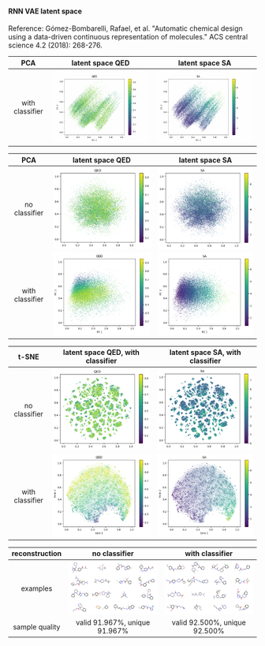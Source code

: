 #### RNN VAE latent space
Reference: Gómez-Bombarelli, Rafael, et al. "Automatic chemical design using a data-driven continuous representation of molecules." ACS central science 4.2 (2018): 268-276.
 
 | PCA | latent space QED    | latent space SA
:-----:|:-------------------------:|:-------------------------:
|with classifier| ![](figures/QED_with_classifier.gif)  | ![](figures/SA.gif) |





 | PCA | latent space QED    | latent space SA
 :-----:|:-------------------------:|:-------------------------:
 | no classifier |  ![](figures/qed_no_classifier.png)  |  ![](figures/sa_no_classifier.png) |
 | with classifier |  ![](figures/qed_classifier.png)  |  ![](figures/sa_classifier.png) |




 | t-SNE | latent space QED, with classifier    | latent space SA, with classifier  
 :-----:|:-------------------------:|:-------------------------:
 | no classifier |  ![](figures/qed_no_classifier_tsne.png)  |  ![](figures/sa_no_classifier_tsne.png) |
 | with classifier |  ![](figures/qed_tsne.png)  |  ![](figures/sa_tsne.png) |


| reconstruction | no classifier    | with classifier  
 :-----:|:-------------------------:|:-------------------------:
| examples | ![](figures/recon_no_classifier.png) | ![](figures/recon.png) |
| sample quality | valid 91.967%, unique 91.967% | valid 92.500%, unique 92.500% | 
